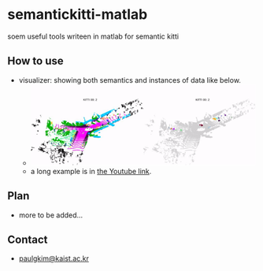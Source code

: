 # semantickitti-matlab
soem useful tools writeen in matlab for semantic kitti


## How to use 
- visualizer: showing both semantics and instances of data like below. 
    - ![](docs/viz.gif)
    - a long example is in [the Youtube link](https://youtu.be/gNeEfPEyHuw). 


## Plan
- more to be added... 

## Contact 
- paulgkim@kaist.ac.kr 

